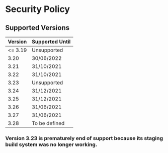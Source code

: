 # Security Policy

## Supported Versions

| Version | Supported Until |
| ------- | --------------- |
| <= 3.19 | Unsupported     |
| 3.20    | 30/06/2022      |
| 3.21    | 31/10/2021      |
| 3.22    | 31/10/2021      |
| 3.23    | Unsupported     |
| 3.24    | 31/12/2021      |
| 3.25    | 31/12/2021      |
| 3.26    | 31/06/2021      |
| 3.27    | 31/06/2021      |
| 3.28    | To be defined   |

### Version 3.23 is prematurely end of support because its staging build system was no longer working.
